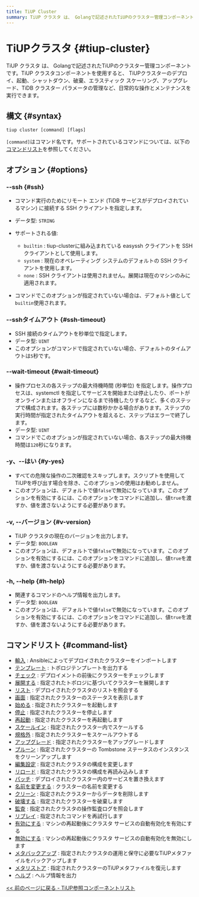```yaml
---
title: TiUP Cluster
summary: TiUP クラスタ は、 Golangで記述されたTiUPのクラスター管理コンポーネントです。デプロイ、起動、シャットダウン、破棄、エラスティック スケーリング、TiDB クラスターのアップグレード、TiDB クラスター パラメーターの管理など、日常的な操作とメンテナンスに使用されます。TiUP クラスタを使用するための構文は、「tiup cluster [コマンド] [フラグ]」です。サポートされているコマンドには、import、template、check、deploy、list、display、start、stop、restart、scale-in、scale-out、upgrade、prune、edit-config、reload、patch、rename、clean、destroy、audit、replay、enable、disable、meta backup、meta restore、help などがあります。
---
```


# TiUPクラスタ {#tiup-cluster}

TiUP クラスタ は、 Golangで記述されたTiUPのクラスター管理コンポーネントです。TiUP クラスタコンポーネントを使用すると、 TiUPクラスターのデプロイ、起動、シャットダウン、破棄、エラスティック スケーリング、アップグレード、TiDB クラスター パラメータの管理など、日常的な操作とメンテナンスを実行できます。

## 構文 {#syntax}

```shell
tiup cluster [command] [flags]
```

`[command]`はコマンド名です。サポートされているコマンドについては、以下の[コマンドリスト](#command-list)を参照してください。

## オプション {#options}

### --ssh {#ssh}

-   コマンド実行のためにリモート エンド (TiDB サービスがデプロイされているマシン) に接続する SSH クライアントを指定します。

-   データ型: `STRING`

-   サポートされる値:

    -   `builtin` : tiup-clusterに組み込まれている easyssh クライアントを SSH クライアントとして使用します。
    -   `system` : 現在のオペレーティング システムのデフォルトの SSH クライアントを使用します。
    -   `none` : SSH クライアントは使用されません。展開は現在のマシンのみに適用されます。

-   コマンドでこのオプションが指定されていない場合は、デフォルト値として`builtin`使用されます。

### --sshタイムアウト {#ssh-timeout}

-   SSH 接続のタイムアウトを秒単位で指定します。
-   データ型: `UINT`
-   このオプションがコマンドで指定されていない場合、デフォルトのタイムアウトは`5`秒です。

### --wait-timeout {#wait-timeout}

-   操作プロセスの各ステップの最大待機時間 (秒単位) を指定します。操作プロセスは、systemctl を指定してサービスを開始または停止したり、ポートがオンラインまたはオフラインになるまで待機したりするなど、多くのステップで構成されます。各ステップには数秒かかる場合があります。ステップの実行時間が指定されたタイムアウトを超えると、ステップはエラーで終了します。
-   データ型: `UINT`
-   コマンドでこのオプションが指定されていない場合、各ステップの最大待機時間は`120`秒になります。

### -y、--はい {#y-yes}

-   すべての危険な操作の二次確認をスキップします。スクリプトを使用してTiUPを呼び出す場合を除き、このオプションの使用はお勧めしません。
-   このオプションは、デフォルトで値`false`で無効になっています。このオプションを有効にするには、このオプションをコマンドに追加し、値`true`を渡すか、値を渡さないようにする必要があります。

### -v, --バージョン {#v-version}

-   TiUP クラスタの現在のバージョンを出力します。
-   データ型: `BOOLEAN`
-   このオプションは、デフォルトで値`false`で無効になっています。このオプションを有効にするには、このオプションをコマンドに追加し、値`true`を渡すか、値を渡さないようにする必要があります。

### -h, --help {#h-help}

-   関連するコマンドのヘルプ情報を出力します。
-   データ型: `BOOLEAN`
-   このオプションは、デフォルトで値`false`で無効になっています。このオプションを有効にするには、このオプションをコマンドに追加し、値`true`を渡すか、値を渡さないようにする必要があります。

## コマンドリスト {#command-list}

-   [輸入](/tiup/tiup-component-cluster-import.md) : Ansibleによってデプロイされたクラスターをインポートします
-   [テンプレート](/tiup/tiup-component-cluster-template.md) : トポロジテンプレートを出力する
-   [チェック](/tiup/tiup-component-cluster-check.md) : デプロイメントの前後にクラスターをチェックします
-   [展開する](/tiup/tiup-component-cluster-deploy.md) : 指定されたトポロジに基づいてクラスターを展開します
-   [リスト](/tiup/tiup-component-cluster-list.md) : デプロイされたクラスタのリストを照会する
-   [画面](/tiup/tiup-component-cluster-display.md) : 指定されたクラスターのステータスを表示します
-   [始める](/tiup/tiup-component-cluster-start.md) : 指定されたクラスターを起動します
-   [停止](/tiup/tiup-component-cluster-stop.md) : 指定されたクラスターを停止します
-   [再起動](/tiup/tiup-component-cluster-restart.md) : 指定されたクラスターを再起動します
-   [スケールイン](/tiup/tiup-component-cluster-scale-in.md) : 指定されたクラスター内でスケールする
-   [規格外](/tiup/tiup-component-cluster-scale-out.md) : 指定されたクラスターをスケールアウトする
-   [アップグレード](/tiup/tiup-component-cluster-upgrade.md) : 指定されたクラスターをアップグレードします
-   [プルーン](/tiup/tiup-component-cluster-prune.md) : 指定されたクラスターの Tombstone ステータスのインスタンスをクリーンアップします
-   [編集設定](/tiup/tiup-component-cluster-edit-config.md) : 指定されたクラスタの構成を変更します
-   [リロード](/tiup/tiup-component-cluster-reload.md) : 指定されたクラスタの構成を再読み込みします
-   [パッチ](/tiup/tiup-component-cluster-patch.md) : デプロイされたクラスター内のサービスを置き換えます
-   [名前を変更する](/tiup/tiup-component-cluster-rename.md) : クラスターの名前を変更する
-   [クリーン](/tiup/tiup-component-cluster-clean.md) : 指定されたクラスターからデータを削除します
-   [破壊する](/tiup/tiup-component-cluster-destroy.md) : 指定されたクラスターを破棄します
-   [監査](/tiup/tiup-component-cluster-audit.md) : 指定されたクラスタの操作監査ログを照会します
-   [リプレイ](/tiup/tiup-component-cluster-replay.md) : 指定されたコマンドを再試行します
-   [有効にする](/tiup/tiup-component-cluster-enable.md) : マシンの再起動後にクラスタ サービスの自動有効化を有効にする
-   [無効にする](/tiup/tiup-component-cluster-disable.md) : マシンの再起動後にクラスタ サービスの自動有効化を無効にします
-   [メタバックアップ](/tiup/tiup-component-cluster-meta-backup.md) : 指定されたクラスタの運用と保守に必要なTiUPメタファイルをバックアップします
-   [メタリストア](/tiup/tiup-component-cluster-meta-restore.md) : 指定されたクラスターのTiUPメタファイルを復元します
-   [ヘルプ](/tiup/tiup-component-cluster-help.md) : ヘルプ情報を出力

[&lt;&lt; 前のページに戻る - TiUP参照コンポーネントリスト](/tiup/tiup-reference.md#component-list)
